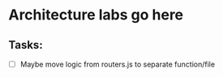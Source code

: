 # Architecture labs go here

## Tasks:

- [ ] Maybe move logic from routers.js to separate function/file
